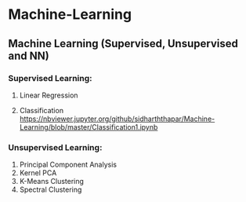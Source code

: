 # Machine-Learning
## Machine Learning (Supervised, Unsupervised and NN)
### Supervised Learning:
 1. Linear Regression 
 
 
 2. Classification
 https://nbviewer.jupyter.org/github/sidharththapar/Machine-Learning/blob/master/Classification1.ipynb

### Unsupervised Learning:
 1. Principal Component Analysis
 2. Kernel PCA
 3. K-Means Clustering
 4. Spectral Clustering
